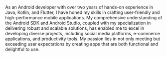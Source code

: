 As an Android developer with over two years of hands-on experience in Java, Kotlin, and Flutter, I have honed my skills in crafting user-friendly and high-performance mobile applications. My comprehensive understanding of the Android SDK and Android Studio, coupled with my specialization in delivering robust and scalable solutions, has enabled me to excel in developing diverse projects, including social media platforms, e-commerce applications, and productivity tools. My passion lies in not only meeting but exceeding user expectations by creating apps that are both functional and delightful to use.
<!---
ehsaaaaan0/ehsaaaaan0 is a ✨ special ✨ repository because its `README.md` (this file) appears on your GitHub profile.
You can click the Preview link to take a look at your changes.
--->
